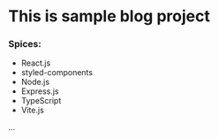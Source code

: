 # This is sample blog project 

### Spices:
* React.js
* styled-components
* Node.js
* Express.js
* TypeScript
* Vite.js

...

